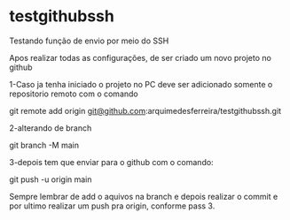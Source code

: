 # testgithubssh

Testando função de envio por meio do SSH


Apos realizar todas as configurações, de ser criado um novo projeto no github

1-Caso ja tenha iniciado o projeto no PC deve ser adicionado somente o repositorio remoto com o comando

git remote add origin git@github.com:arquimedesferreira/testgithubssh.git

2-alterando de branch

git branch -M main

3-depois tem que enviar para o github com o comando:

git push -u origin main 

Sempre lembrar de add o aquivos na branch e depois realizar o commit
e por ultimo realizar um push pra origin, conforme pass 3.
